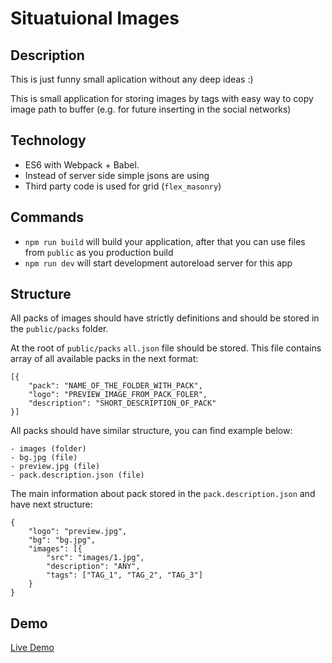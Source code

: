 # Situatuional Images
## Description
This is just funny small aplication without any deep ideas :)

This is small application for storing images by tags with easy way to copy image path to buffer (e.g. for future inserting in the social networks)

## Technology
* ES6 with Webpack + Babel.
* Instead of server side simple jsons are using
* Third party code is used for grid (`flex_masonry`) 

## Commands
* `npm run build` will build your application, after that you can use files from `public` as you production build
* `npm run dev` will start development autoreload server for this app

## Structure
All packs of images should have strictly definitions and should be stored in the `public/packs` folder.

At the root of `public/packs` `all.json` file should be stored. This file contains array of all available packs in the next format: 
````
[{
    "pack": "NAME_OF_THE_FOLDER_WITH_PACK",
    "logo": "PREVIEW_IMAGE_FROM_PACK_FOLER",
    "description": "SHORT_DESCRIPTION_OF_PACK"
}]
````

All packs should have similar structure, you can find example below:
````
- images (folder)
- bg.jpg (file)
- preview.jpg (file)
- pack.description.json (file)
````
The main information about pack stored in the `pack.description.json` and have next structure: 
````
{
    "logo": "preview.jpg",
    "bg": "bg.jpg",
    "images": [{
        "src": "images/1.jpg",
        "description": "ANY",
        "tags": ["TAG_1", "TAG_2", "TAG_3"]
    }
}
````

## Demo
[Live Demo](https://test.webtech.by/situational-images/)
